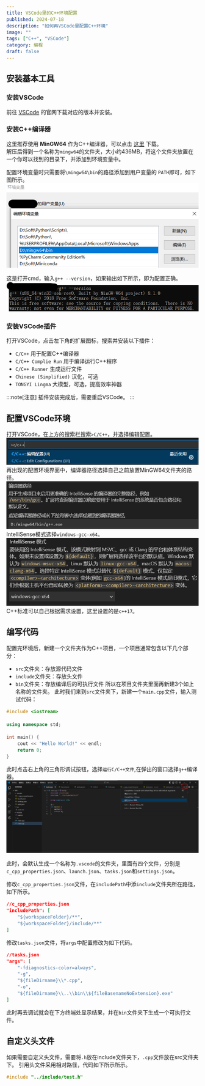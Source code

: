 ```yaml
---
title: VSCode里的C++环境配置
published: 2024-07-18
description: "如何再VSCode里配置C++环境"
image: ""
tags: ["C++", "VSCode"]
category: 编程
draft: false
---
```


<!-- ## 目录 -->

## 安装基本工具

### 安装VSCode

前往 [VSCode](https://code.visualstudio.com/) 的官网下载对应的版本并安装。

### 安装C++编译器

这里推荐使用 **MinGW64** 作为C++编译器，可以点击 [这里](https://sourceforge.net/projects/mingw-w64/files/Toolchains%20targetting%20Win64/Personal%20Builds/mingw-builds/8.1.0/threads-win32/seh/x86_64-8.1.0-release-win32-seh-rt_v6-rev0.7z) 下载。  
解压后得到一个名称为`mingw64`的文件夹，大小约436MB，将这个文件夹放置在一个你可以找到的目录下，并添加到环境变量中。

配置环境变量时只需要将`\mingw64\bin`的路径添加到用户变量的 `PATH`即可，如下图所示。
![mingw](./images/mingw-path.png)

这是打开cmd，输入`g++ --version`，如果输出如下所示，即为配置正确。
![g++](./images/gcc-cmd.png)

### 安装VSCode插件

打开VSCode，点击左下角的扩展图标，搜索并安装以下插件：
* `C/C++` 用于配置C++编译器
* `C/C++ Complie Run` 用于编译运行C++程序
* `C/C++ Runner` 生成运行文件
* `Chinese (Simplified)` 汉化，可选
* `TONGYI Lingma` 大模型，可选，提高效率神器

:::note[注意]
插件安装完成后，需要重启VSCode。
:::


## 配置VSCode环境

打开VSCode，在上方的搜索栏搜索`>C/C++`，并选择编辑配置。
![c++](./images/vscode-search-c++.png)
再出现的配置环境界面中，编译器路径选择自己之前放置MinGW64文件夹的路径。
![c++](./images/MinGW-path-vscode.png)
IntelliSense模式选择`windows-gcc-x64`。
![c++](./images/IntelliSense-vscode.png)
C++标准可以自己根据需求设置，这里设置的是`c++17`。

## 编写代码

配置完环境后，新建一个文件夹作为C++项目，一个项目通常包含以下几个部分：
* `src`文件夹：存放源代码文件
* `include`文件夹：存放头文件
* `bin`文件夹：存放编译后的可执行文件
所以在项目文件夹里面再新建3个如上名称的文件夹。
此时我们来到`src`文件夹下，新建一个`main.cpp`文件，输入测试代码：
~~~c++
#include <iostream>

using namespace std;

int main() {
    cout << "Hello World!" << endl;
    return 0;
}
~~~

此时点击右上角的三角形调试按钮，选择`运行C/C++文件`,在弹出的窗口选择`g++`编译器。
![c++](./images/C++runner.png)

此时，会默认生成一个名称为`.vscode`的文件夹，里面有四个文件，分别是`c_cpp_properties.json`、`launch.json`、`tasks.json`和`settings.json`。

修改`c_cpp_properties.json`文件，在`includePath`中添`include`文件夹所在路径，如下所示。
```json
//c_cpp_properties.json
"includePath": [
    "${workspaceFolder}/**",
    "${workspaceFolder}/include/**"
]
```
修改`tasks.json`文件，将`args`中配置修改为如下代码。
```json
//tasks.json
"args": [
    "-fdiagnostics-color=always",
    "-g",
    "${fileDirname}\\*.cpp",
    "-o",
    "${fileDirname}\\..\\bin\\${fileBasenameNoExtension}.exe"
]
```

此时再去调试就会在下方终端处显示结果，并在`bin`文件夹下生成一个可执行文件。

## 自定义头文件
如果需要自定义头文件，需要将`.h`放在include文件夹下，`.cpp`文件放在src文件夹下。
引用头文件采用相对路径，代码如下所示所示。
```c++
#include "../include/test.h"
```


